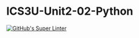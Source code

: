 # ICS3U-Unit2-02-Python

[![GitHub's Super Linter](https://github.com/Andrew-Ten-Den/ICS3U-Unit2-02-Python/workflows/GitHub's%20Super%20Linter/badge.svg)](https://github.com/Andrew-Ten-Den/ICS3U-Unit2-02-Python/actions)
